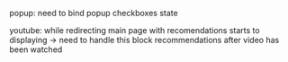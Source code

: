 popup:
need to bind popup checkboxes state


youtube:
while redirecting main page with recomendations starts to displaying -> need to handle this
block recommendations after video has been watched